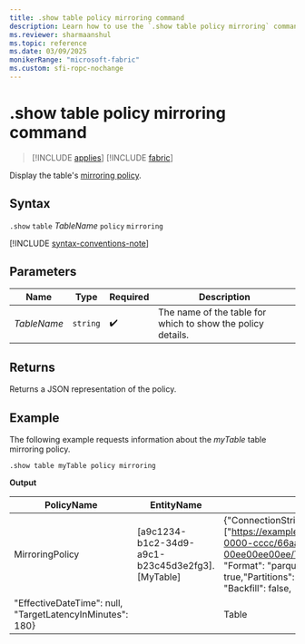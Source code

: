 ```yaml
---
title: .show table policy mirroring command
description: Learn how to use the `.show table policy mirroring` command to display the table's mirroring policy.
ms.reviewer: sharmaanshul
ms.topic: reference
ms.date: 03/09/2025
monikerRange: "microsoft-fabric"
ms.custom: sfi-ropc-nochange
---
```

# .show table policy mirroring command

> [!INCLUDE [applies](../includes/applies-to-version/applies.md)] [!INCLUDE [fabric](../includes/applies-to-version/fabric.md)]

Display the table's [mirroring policy](mirroring-policy.md).

## Syntax

`.show` `table` *TableName* `policy` `mirroring`

[!INCLUDE [syntax-conventions-note](../includes/syntax-conventions-note.md)]

## Parameters

|Name|Type|Required|Description|
|--|--|--|--|
|*TableName*| `string` | :heavy_check_mark:|The name of the table for which to show the policy details.|

## Returns

Returns a JSON representation of the policy.

## Example

The following example requests information about the *myTable* table mirroring policy.

```kusto
.show table myTable policy mirroring 
```

**Output**

|PolicyName|EntityName|Policy|ChildEntities| EntityType|
|------|------|------|------|------|
|MirroringPolicy|[a9c1234-b1c2-34d9-a9c1-b23c45d3e2fg3].[MyTable]	|{"ConnectionStrings": ["https://example.microsoft.com/aaaabbbb-0000-cccc/66aa66aa-bb77-cc88-dd99-00ee00ee00ee/Tables/myTable/;******"], "Format": "parquet", "IsEnabled": true,"Partitions": null, "PathFormat": null, "Backfill": false, 
"EffectiveDateTime": null, "TargetLatencyInMinutes": 180} | | Table|
